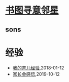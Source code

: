 # [书图寻意邻星](http://wongoo.gitee.io/sons)

## sons
# 经验
* [我的育儿经验](/shutu/2018/20180112-experience-on-children-education),2018-01-12
* [家长会感悟](/shutu/2019/20191012-inspiration-of-parents-meeting),2019-10-12
